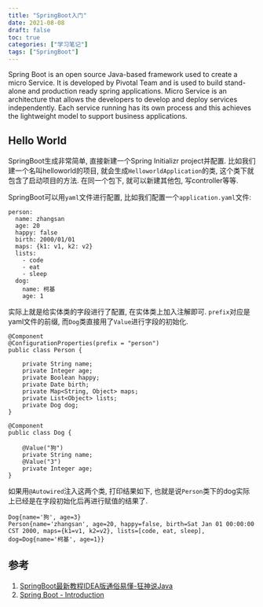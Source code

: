 ```yaml
---
title: "SpringBoot入门"
date: 2021-08-08
draft: false
toc: true
categories: ["学习笔记"]
tags: ["SpringBoot"]
---
```


Spring Boot is an open source Java-based framework used to create a micro Service. It is developed by Pivotal Team and is used to build stand-alone and production ready spring applications. Micro Service is an architecture that allows the developers to develop and deploy services independently. Each service running has its own process and this achieves the lightweight model to support business applications.

## Hello World
SpringBoot生成非常简单, 直接新建一个Spring Initializr project并配置. 比如我们建一个名叫helloworld的项目, 就会生成`HelloworldApplication`的类, 这个类下就包含了启动项目的方法. 在同一个包下, 就可以新建其他包, 写controller等等.

SpringBoot可以用`yaml`文件进行配置, 比如我们配置一个`application.yaml`文件:
```
person:
  name: zhangsan
  age: 20
  happy: false
  birth: 2000/01/01
  maps: {k1: v1, k2: v2}
  lists:
    - code
    - eat
    - sleep
  dog:
    name: 柯基
    age: 1
```

实际上就是给实体类的字段进行了配置, 在实体类上加入注解即可. `prefix`对应是yaml文件的前缀, 而`Dog`类直接用了`Value`进行字段的初始化.
```
@Component
@ConfigurationProperties(prefix = "person")
public class Person {

    private String name;
    private Integer age;
    private Boolean happy;
    private Date birth;
    private Map<String, Object> maps;
    private List<Object> lists;
    private Dog dog;
}

@Component
public class Dog {

    @Value("狗")
    private String name;
    @Value("3")
    private Integer age;
}
```

 如果用`@Autowired`注入这两个类, 打印结果如下, 也就是说`Person`类下的dog实际上已经是在字段初始化后再进行赋值的结果了.
 ```
Dog{name='狗', age=3}
Person{name='zhangsan', age=20, happy=false, birth=Sat Jan 01 00:00:00 CST 2000, maps={k1=v1, k2=v2}, lists=[code, eat, sleep], dog=Dog{name='柯基', age=1}}
 ```

## 参考
1. [SpringBoot最新教程IDEA版通俗易懂-狂神说Java](https://www.bilibili.com/video/BV1PE411i7CV)
2. [Spring Boot - Introduction](https://www.tutorialspoint.com/spring_boot/spring_boot_introduction.htm)